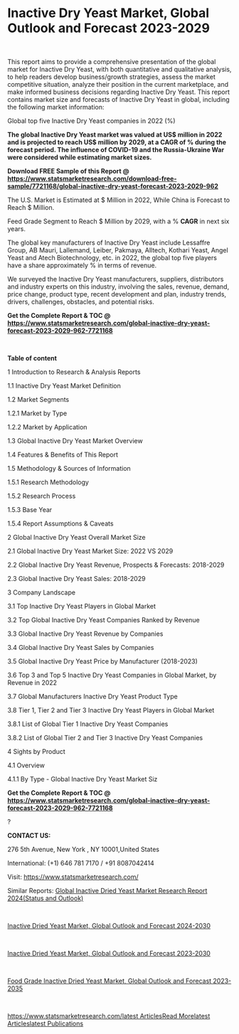 <h1>Inactive Dry Yeast Market, Global Outlook and Forecast 2023-2029</h1><br/><p>This report aims to provide a comprehensive presentation of the global market for Inactive Dry Yeast, with both quantitative and qualitative analysis, to help readers develop business/growth strategies, assess the market competitive situation, analyze their position in the current marketplace, and make informed business decisions regarding Inactive Dry Yeast. This report contains market size and forecasts of Inactive Dry Yeast in global, including the following market information:</p>
 
 
 
 <p>Global top five Inactive Dry Yeast companies in 2022 (%)</p>
 
 
 
 <p><strong>The global Inactive Dry Yeast market was valued at US$ million in 2022 and is projected to reach US$ million by 2029, at a <strong>CAGR</strong> of % during the forecast period. The influence of COVID-19 and the Russia-Ukraine War were considered while estimating market sizes.</strong></p>
 
 
 
 <p><strong>Download FREE Sample of this Report @ <a href="https://www.statsmarketresearch.com/download-free-sample/7721168/global-inactive-dry-yeast-forecast-2023-2029-962">https://www.statsmarketresearch.com/download-free-sample/7721168/global-inactive-dry-yeast-forecast-2023-2029-962</a></strong></p>
 
 
 
 <p>The U.S. Market is Estimated at $ Million in 2022, While China is Forecast to Reach $ Million.</p>
 
 
 
 <p>Feed Grade Segment to Reach $ Million by 2029, with a % <strong>CAGR</strong> in next six years.</p>
 
 
 
 <p>The global key manufacturers of Inactive Dry Yeast include Lessaffre Group, AB Mauri, Lallemand, Leiber, Pakmaya, Alltech, Kothari Yeast, Angel Yeast and Atech Biotechnology, etc. in 2022, the global top five players have a share approximately % in terms of revenue.</p>
 
 
 
 <p>We surveyed the Inactive Dry Yeast manufacturers, suppliers, distributors and industry experts on this industry, involving the sales, revenue, demand, price change, product type, recent development and plan, industry trends, drivers, challenges, obstacles, and potential risks.</p>
 
 
 
 <div><b>Get the Complete Report & TOC @ <a href="https://www.statsmarketresearch.com/global-inactive-dry-yeast-forecast-2023-2029-962-7721168">https://www.statsmarketresearch.com/global-inactive-dry-yeast-forecast-2023-2029-962-7721168</a></b></div>
 
 
 
 <p><br />
 
 <b>Table of content</b></p>
 
 
 
 <p>1 Introduction to Research & Analysis Reports<br />
 
 1.1 Inactive Dry Yeast Market Definition<br />
 
 1.2 Market Segments<br />
 
 1.2.1 Market by Type<br />
 
 1.2.2 Market by Application<br />
 
 1.3 Global Inactive Dry Yeast Market Overview<br />
 
 1.4 Features & Benefits of This Report<br />
 
 1.5 Methodology & Sources of Information<br />
 
 1.5.1 Research Methodology<br />
 
 1.5.2 Research Process<br />
 
 1.5.3 Base Year<br />
 
 1.5.4 Report Assumptions & Caveats<br />
 
 2 Global Inactive Dry Yeast Overall Market Size<br />
 
 2.1 Global Inactive Dry Yeast Market Size: 2022 VS 2029<br />
 
 2.2 Global Inactive Dry Yeast Revenue, Prospects & Forecasts: 2018-2029<br />
 
 2.3 Global Inactive Dry Yeast Sales: 2018-2029<br />
 
 3 Company Landscape<br />
 
 3.1 Top Inactive Dry Yeast Players in Global Market<br />
 
 3.2 Top Global Inactive Dry Yeast Companies Ranked by Revenue<br />
 
 3.3 Global Inactive Dry Yeast Revenue by Companies<br />
 
 3.4 Global Inactive Dry Yeast Sales by Companies<br />
 
 3.5 Global Inactive Dry Yeast Price by Manufacturer (2018-2023)<br />
 
 3.6 Top 3 and Top 5 Inactive Dry Yeast Companies in Global Market, by Revenue in 2022<br />
 
 3.7 Global Manufacturers Inactive Dry Yeast Product Type<br />
 
 3.8 Tier 1, Tier 2 and Tier 3 Inactive Dry Yeast Players in Global Market<br />
 
 3.8.1 List of Global Tier 1 Inactive Dry Yeast Companies<br />
 
 3.8.2 List of Global Tier 2 and Tier 3 Inactive Dry Yeast Companies<br />
 
 4 Sights by Product<br />
 
 4.1 Overview<br />
 
 4.1.1 By Type - Global Inactive Dry Yeast Market Siz</p>
 
 
 
 <div><b>Get the Complete Report & TOC @ <a href="https://www.statsmarketresearch.com/global-inactive-dry-yeast-forecast-2023-2029-962-7721168">https://www.statsmarketresearch.com/global-inactive-dry-yeast-forecast-2023-2029-962-7721168</a></b></div>
 
 
 
 <p>? </p>
 
 
 
 <p><b>CONTACT US:</b><br />
 
 276 5th Avenue, New York , NY 10001,United States<br />
 
 International: (+1) 646 781 7170 / +91 8087042414<br />
 
 Visit: <a href="https://www.statsmarketresearch.com/">https://www.statsmarketresearch.com/</a><br />
 
 Similar Reports: <a href="https://www.statsmarketresearch.com/global-inactive-dry-yeast-forecast-2023-2029-962-7721168">Global Inactive Dried Yeast Market Research Report 2024(Status and Outlook)</a><br />
 
 <br />
 
 <a href="https://www.statsmarketresearch.com/global-inactive-dry-yeast-forecast-2023-2029-962-7721168">Inactive Dried Yeast Market, Global Outlook and Forecast 2024-2030</a><br />
 
 <br />
 
 <a href="https://www.statsmarketresearch.com/global-inactive-dry-yeast-forecast-2023-2029-962-7721168">Inactive Dried Yeast Market, Global Outlook and Forecast 2023-2030</a><br />
 
 <br />
 
 <a href="https://www.statsmarketresearch.com/global-inactive-dry-yeast-forecast-2023-2029-962-7721168">Food Grade Inactive Dried Yeast Market, Global Outlook and Forecast 2023-2035</a><br />
 
 <br />
 
 <a href="https://gyeongbokgung.com">https://www.statsmarketresearch.com/</a><a href="https://hallyeomaritime.com">latest Articles</a><a href="https://jingwansa.com">Read More</a><a href="https://nguoiviet.jp/">latest Articles</a><a href="https://www.intelmarketresearch.com/">latest Publications</a></p>
